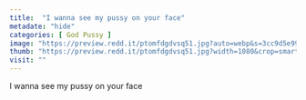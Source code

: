 ```yaml
---
title:  "I wanna see my pussy on your face"
metadate: "hide"
categories: [ God Pussy ]
image: "https://preview.redd.it/ptomfdgdvsq51.jpg?auto=webp&s=3cc9d5e995fb35d067952b54b0e8509b0eeb670c"
thumb: "https://preview.redd.it/ptomfdgdvsq51.jpg?width=1080&crop=smart&auto=webp&s=f0a4d3bc903f50afb9d610dcdd3e1fc57048af95"
visit: ""
---
```

I wanna see my pussy on your face

